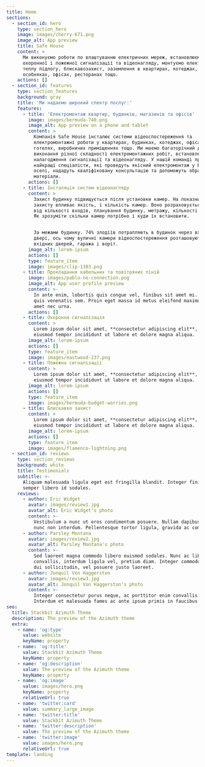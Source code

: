 ```yaml
---
title: Home
sections:
  - section_id: hero
    type: section_hero
    image: images/cherry-671.png
    image_alt: App preview
    title: Safe House
    content: >
      Ми виконуємо роботи по влаштуванню електричних мереж, встановлюємо системи
      охоронної і пожежної сигналізації та відеонагляду, монтуємо електричну
      теплу підлогу, блискавозахист, заземлення в квартирах, котеджах,
      особняках, офісах, ресторанах тощо.
    actions: []
  - section_id: features
    type: section_features
    background: gray
    title: 'Ми надаємо широкий спектр послуг:'
    features:
      - title: 'Електромонтаж квартир, будинків, магазинів та офісів'
        image: images/bermuda-740.png
        image_alt: App preview on a phone and tablet
        content: >
          Компанія Safe House інсталює системи відеоспостереження та
          електромонтажні роботи у квартирах, будинках, котеджах, офісах,
          готелях, виробничих приміщеннях тощо. Ми маємо багаторічний досвід
          виконання різної складності електромонтажних робіт, встановлення і
          налагодження сигналізації та відеонагляду. У нашій команді працюють
          найкращі спеціалісти, які проведуть якісний електромонтаж у Вашій
          оселі, нададуть кваліфіковану консультацію та допоможуть обрати якісні
          матеріали.
        actions: []
      - title: Інсталяція систем відеонагляду
        content: >
          Захист будинку підвищується після установки камер. На показник рівня
          захисту впливає якість, і кількість камер. Воно розраховується залежно
          від кількості входів, планування будинку, метражу, кількості кімнат.
          Як зрозуміти скільки камер потрібно і куди їх встановити.


          За межами будинку. 74% злодіїв потрапляють в будинок через вхідні
          двері, ось чому вуличні камери відеоспостереження розташовуються біля
          вхідних дверей, гаража і воріт.
        image_alt: lorem-ipsum
        actions: []
        type: feature_item
        image: images/clip-1383.png
      - title: Прокладання кабельних та повітряних ліній
        image: images/pablo-no-connection.png
        image_alt: App user profile preview
        content: >-
          In ante enim, lobortis quis congue vel, finibus sit amet mi. Aenean
          quis venenatis sem. Proin eget massa id metus eleifend maximus sit
          amet nec urna.
        actions: []
      - title: Охоронна сигналізація
        content: >
          Lorem ipsum dolor sit amet, **consectetur adipiscing elit**, sed do
          eiusmod tempor incididunt ut labore et dolore magna aliqua.
        image_alt: lorem-ipsum
        actions: []
        type: feature_item
        image: images/eastwood-237.png
      - title: Пожежна сигналізації
        content: >
          Lorem ipsum dolor sit amet, **consectetur adipiscing elit**, sed do
          eiusmod tempor incididunt ut labore et dolore magna aliqua.
        image_alt: lorem-ipsum
        actions: []
        type: feature_item
        image: images/bermuda-budget-worries.png
      - title: Блискавко захист
        content: >
          Lorem ipsum dolor sit amet, **consectetur adipiscing elit**, sed do
          eiusmod tempor incididunt ut labore et dolore magna aliqua.
        image_alt: lorem-ipsum
        actions: []
        type: feature_item
        image: images/flamenco-lightning.png
  - section_id: reviews
    type: section_reviews
    background: white
    title: Testimonials
    subtitle: >-
      Aliquam malesuada ligula eget est fringilla blandit. Integer finibus
      semper libero id sodales.
    reviews:
      - author: Eric Widget
        avatar: images/review1.jpg
        avatar_alt: Eric Widget's photo
        content: >-
          Vestibulum a nunc ut eros condimentum posuere. Nullam dapibus quis
          nunc non interdum. Pellentesque tortor ligula, gravida ac commodo eu.
      - author: Parsley Montana
        avatar: images/review2.jpg
        avatar_alt: Parsley Montana's photo
        content: >-
          Sed laoreet magna commodo libero euismod sodales. Nunc ac libero
          convallis, interdum ligula vel, pretium diam. Integer commodo sem at
          dui sollicitudin, vel posuere justo laoreet.
      - author: Jonquil Von Haggerston
        avatar: images/review3.jpg
        avatar_alt: Jonquil Von Haggerston's photo
        content: >-
          Integer consectetur purus neque, ac porttitor enim convallis vitae.
          Interdum et malesuada fames ac ante ipsum primis in faucibus.
seo:
  title: Stackbit Azimuth Theme
  description: The preview of the Azimuth theme
  extra:
    - name: 'og:type'
      value: website
      keyName: property
    - name: 'og:title'
      value: Stackbit Azimuth Theme
      keyName: property
    - name: 'og:description'
      value: The preview of the Azimuth theme
      keyName: property
    - name: 'og:image'
      value: images/hero.png
      keyName: property
      relativeUrl: true
    - name: 'twitter:card'
      value: summary_large_image
    - name: 'twitter:title'
      value: Stackbit Azimuth Theme
    - name: 'twitter:description'
      value: The preview of the Azimuth theme
    - name: 'twitter:image'
      value: images/hero.png
      relativeUrl: true
template: landing
---
```

